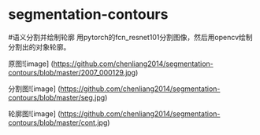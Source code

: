 # segmentation-contours
#语义分割并绘制轮廓
用pytorch的fcn_resnet101分割图像，然后用opencv绘制分割出的对象轮廓。

原图![image] (https://github.com/chenliang2014/segmentation-contours/blob/master/2007_000129.jpg)

分割图![image] (https://github.com/chenliang2014/segmentation-contours/blob/master/seg.jpg)

轮廓图![image] (https://github.com/chenliang2014/segmentation-contours/blob/master/cont.jpg)


